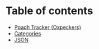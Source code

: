 # Table of contents

* [Poach Tracker (Oxpeckers)](README.md)
* [Categories](categories.md)
* [JSON](json.md)
